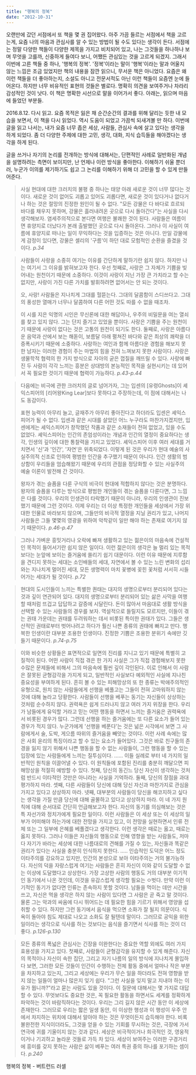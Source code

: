```yaml
---
title: "행복의 정복"
date: "2012-10-31"
---
```


오랜만에 갔던 서점에서 또 책을 몇 권 집어왔다. 아주 가끔 들르는 서점에서 책을 고르는게, 요즘 나의 마음과 관심사를 알 수 있는 방법이 될 수도 있다는 생각이 든다. 서점에는 정말 다양한 책들이 다양한 제목을 가지고 비치되어 있고, 나는 그것들을 하나하나 보며 무엇을 고를까, 신중하게 들여다 보니, 어쨌든 관심있는 것을 고르게 되겠지. 그래서 이번에 고른 책들 중 하나, '행복의 정복'. '정복'이라는 말이 '행복'이라는 말과 어울지 않는 느낌은 조금 있었지만 책의 내용을 잠깐 읽으니, 무서운 책은 아니었다. 요즘은 왜 이런 책들을 더 좋아하는지, 소설도 아니고 전문서적도 아닌 이런 책들이 요즘엔 눈에 들어온다. 하지만 너무 비유적인 표현의 것들은 별로다. 명확히 의견을 보여주거나 차라리 감성적인 것이 낫다. 이 책은 명확한 시선으로 말을 이어가서 좋다. 아래는, 읽으며 마음에 들었던 부분들.

2016.8.12. 다시 읽고. 요즘 목적은 잃은 채 순간순간의 결과를 위해 달리는 듯한 내 모습을 보면서, 이 책을 다시 읽었다. 역시 도움이 되었고 가끔씩 되새겨볼 만 하다. 이번에 글을 읽고 나서는, 내가 요즘 너무 좁은 세상, 사람들, 관심사 속에 살고 있다는 생각을 하게 되었다. 좀 더 다양한 주제에 대한 고민, 생각, 대화, 지식 습득들을 해야겠다는 생각을 하게 된다.

글을 쓰거나 자기의 논리를 전개하는 방식에 대해서는, 단편적인 사례로 일반화된 개념을 설명하려는 측면이 보이지만, 난 언제나 이런 방식을 좋아한다. 이해하기 쉬울 뿐더러, 누군가 이의를 제기하기도 쉽고 그 논리를 이해하기 위해 더 고민을 할 수 있게 만들어준다.

> 사실 현대에 대한 크러치의 불평 중 하나는 태양 아래 새로운 것이 너무 많다는 것이다. 새로운 것이 없어도 괴롭고 있어도 괴롭다면, 새로운 것이 있다거나 없다거나 하는 것은 절망의 진정한 원인이 될 수 없다. "모든 강물은 다 바다로 흐르되 바다를 채우지 못하며, 강물은 흘러내려온 곳으로 다시 돌아간다"는 사실을 다시 생각해보자. 염세주의적으로 본다면 여행은 불쾌한 것이 된다. 사람들은 여름이면 휴양지로 더났다가 본래 출발했던 곳으로 다시 돌아온다. 그러나 이 사실이 여름에 휴양지로 떠나는 일이 무익하다는 것을 입증하는 것은 아니다. 만일 강물에게 감정이 있다면, 강물은 셸리의 '구름'이 하던 대로 모험적인 순환을 즐겼을 것이다. _p.34_

> 사람들이 사랑을 소중히 여기는 이유를 간단하게 말하기란 쉽지 않다. 하지만 나는 여기서 그 이유를 밝혀보고자 한다. 우선 첫째로, 사랑은 그 자체가 기쁨을 빚어내는 원천이기 때문에 소중하다. 이것이 사랑이 지닌 가장 큰 가치라고 할 수는 없지만, 사랑이 가진 다른 가치를 발휘하려면 없어서는 안 되는 것이다.
> 
> 오, 사랑! 사람들은 지나치게 그대를 헐뜯는다. 그대의 달콤함이 스디쓰다고. 그대의 풍성한 열매가 너무나 달콤하여 다른 어떤 것도 따를 수 없을 때조차.
> 
> 이 시를 지은 익명의 시인은 무신론에 대한 해답이나, 우주의 비밀문을 여는 열쇠를 찾고 있지 않다. 그는 단지 즐기고 있었을 뿐이다. 사랑은 기쁨을 주는 원천이기 때문에 사랑이 없다는 것은 고통의 원천이 되기도 한다. 둘째로, 사랑은 아름다운 음악과 산에서 보는 해돋이, 보름달 아래 펼쳐진 바다와 같은 최상의 쾌락을 더 증폭시키기 때문에 소중하다. 사랑하는 여인과 함께 아름다운 경험을 해보지 못한 남자는 이러한 경험이 주는 마법의 힘을 전혀 느껴보지 못한 사람이다. 사랑은 생물학적 협력의 한 가지 방식으로 자아의 굳은 껍질을 깨뜨릴 수 있다. 사랑에 빠진 두 사람이 각각 느끼는 흥분은 상대방의 본능적인 목적을 실현시키는 데 있어서 꼭 필요한 것이기 때문에 협력이 가능하다. _p.43-p.44_

> 다음에는 비극에 관한 크러치의 글로 넘어가자, 그는 입센의 \[유령Ghosts\]이 셰익스피어의 \[리어왕King Lear\]보다 못하다고 주장하는데, 이 점에 대해서는 나도 동감이다.
> 
> 표현 능력이 아무리 늘고, 글재주가 아무리 좋아진다고 하더라도 입센은 셰익스피어가 될 수 없다. 입센과 같은 시대를 살았던 어느 누구라도 마찬가지겠지만, 입센에게는 셰익스피어가 창작했던 작품과 같은 소재들이 전혀 없었고, 있을 수도 없었다. 셰익스피어는 인간의 존엄성이라는 개념과 인간의 열정이 중요하다는 생각, 인생의 깊이에 대한 통찰력을 가지고 있었다. 셰익스피어 이후 여러 세대를 거치면서 '신'과 '인간', '자연'은 위축되었다. 이렇게 된 것은 우리가 현대 예술의 사실주의적 신조로 인하여 평범한 인간을 추구했기 때문이 아니다. 인간 생활의 범상함이 우리들을 엄습해왔기 때문에 우리의 관점을 정당화할 수 있는 사실주의 예술 이론이 발전해 간 것이다.
> 
> 왕자가 겪는 슬픔을 다룬 구식의 비극이 현대에 적합하지 않다는 것은 분명하다. 왕자의 슬픔을 다루는 방식으로 평범한 개인들이 겪는 슬픔을 다룬다면, 그 느낌은 다를 것이다. 우리의 인생관이 타락했기 때문이 아니라, 우리의 인생관이 진보했기 때문에 그런 것이다. 이제 우리는 더 이상 특정한 개인들을 세상에서 가장 위대한 인물로 바라보지 않으며, 그들만의 비극적 열정을 지닐 권리가 있고, 나머지 사람들은 그들 몇몇의 영광을 위하여 악착같이 일만 해야 하는 존재로 여기지 않기 때문이다. _p.46-p.47_

> 그러나 가벼운 흥밋거리나 오락에 빠져 생활하고 있는 젊은이의 마음속에 건설적인 목적이 들어서기란 쉽지 않은 일이다. 이런 젊은이의 생각은 늘 멀리 있는 목적보다는 눈앞에 보이는 즐거움에 쏠리기 쉽기 대문이다. 이런 이유 때문에 지루함을 견디지 못하는 세대는 소인배들의 세대, 자연에서 볼 수 있는 느린 변화의 섭리와는 지나치게 멀어진 세대, 모든 생명력이 마치 꽃병에 꽂힌 꽃처럼 서서히 시들어가는 세대가 될 것이다. _p.72_

> 현대의 도시인들이 느끼는 특별한 퀀태는 대지의 생명으로부터 분리되어 있다는 것과 깊이 연관되어 있다. 대지의 생명으로부터 분리되어 있는 삶은 사막을 여행할 때처럼 뜨겁고 답답하고 갈증에 시달린다. 돈이 많아서 마음대로 생활 방식을 선택할 수 있는 사람들의 경우를 보자. 역설적으로 들릴지도 모르지만, 이들이 겪는 권태 가운데는 권태를 두려워하는 데서 비롯된 특이한 권태가 있다. 그들은 생산적인 권태로부터 벗어나려고 하다가 훨신 나쁜 종류의 권태에 빠지고 만다. 행복한 인생이란 대부분 조용한 인생이다. 진정한 기쁨은 조용한 분위기 속에만 깃들기 때문이다. _p.74-p.75_

> 이와 비슷한 상황들은 표면적으로 일면의 진리를 지니고 있기 때문에 특별히 고질적이 된다. 어떤 사람이 직접 겪은 한 가지 사실은 그가 직접 경험해보지 못한 수많은 문제들에 비해서 그의 마음속에 훨씬 깊이 각인된다. 이로 인해서 이 사람은 잘못된 균형감각을 가지게 되고, 일반적인 사실보다 예외적인 사실에 지나친 중요성을 부여하게 된다. 흔히 볼 수 있는 피해망상의 또 한 종류는 박애주의적인 유형으로, 원치 않는 사람들에게 선행을 베풀고는 그들이 전혀 고마워하지 않는 것에 대해 놀라고 당황한다. 사람들이 선행을 베푸는 동기는 자신들이 상상하는 것처럼 순수하지 않다. 권력욕은 쉽게 드러나지 않고 여러 가지 위장을 한다. 우리가 남들에게 유익할 거라고 믿는 어떤 행동을 하면서 느끼는 즐거움은 권력욕에서 비롯된 경우가 많다. 그런데 선행을 하는 즐거움에는 또 다른 요소가 들어 있는 경우가 적지 않다. 누군가에게 '선행을 베푼다'는 것은 넒은 시각에서 보면 그 사람에게서 술, 도박, 게으름 따위의 즐거움을 빼앗는 것이다. 이런 사례 속에는 많은 사회 윤리의 특징이라고 할 수 있는 요소가 들어있다. 그것은 바로 친구들의 존경을 잃지 않기 위해서 나쁜 행동을 할 수 없는 사람들이, 그런 행동을 할 수 있는 입장에 있는 사람들에게 느끼는 질투심이다. ...... 이들 실례로 부터 네 가지의 일반적인 원칙을 이끌어낼 수 있다. 이 원칙들에 포함된 진리를 충분히 깨달으면 피해망상을 적절히 예방할 수 있다. 첫째, 당신의 동긴느 당신 자신이 생각하는 것처럼 반드시 이타적인 것만은 아니라는 사실을 기억하라. 둘째, 당신의 장점을 과대평가하지 마라. 셋째, 다른 사람들이 당신에 대해 당신 자신과 마찬가지로 관심을 가지고 있다고 상상하지 마라. 넷째, 대부분의 사람들이 당신을 해코지하고 싶다는 생각을 가질 만큼 당신에 대해 골몰하고 있다고 상상하지 마라. 이 네 가지 원칙에 대해 순서대로 간단히 언급해보고자 한다. 자신의 동기를 의심해보는 것은 특 자선가와 정치가에게 필요한 일이다. 이런 사람들은 이 세상 또는 이 세상의 일부가 어떠해야 하는가에 대한 전망을 가지고 있고, 이 전망을 실현하면서 인류 전체 또는 그 일부에 은혜를 베풀겠다고 생각한다. 이런 생각은 때로는 옳고, 때로는 옳지 못하다. 그러나 이들은 자신들의 행동으로 인해 영향을 받는 사람들도, 저마다 자기가 바라는 세상에 대한 나름대로의 견해를 가질 수 있는, 자신들과 똑같은 권리가 있다는 사실을 충분히 인식하지 못한다. ..... 인습적인 도덕은 어느 정도 이타주의를 강요하고 있지만, 인간의 본성으로 보아 이타주의는 거의 불가능하다. 자신의 덕을 자랑스럽게 여기는 사람들은 흔히 자신이 이와 같이 도달할 수 없는 이상에 도달했다고 상상한다. 가장 고상한 사람의 행동도 거의 대부분 이기적인 동기에서 나온 것인데, 이것을 유감스럽게 생각할 필요는 ㅇ벗다. 만약 이런 이기적인 동기가 없다면 인류는 존속하지 못할 것이다. 남들을 먹이는 데만 시간을 쓰고, 자신은 먹을 생각은 하지 않는 사람이 있다면 그 사람은 곧 죽고 말 것이다. 물론 그는 악과의 싸움에 다시 뛰어드는 데 필요한 힘을 기르기 위해서 영양을 섭취할 수 있다. 하지만 그런 동기에서 음식을 먹으면 소화가 잘 될지 의문이다. 식욕이 돌아야 침도 제대로 나오고 소화도 잘 될텐데 말이다. 그러므로 공익을 위한 일이라는 생각으로 식사를 하는 것보다는 음식을 즐기면서 식사를 하는 것이 더 좋다. _p.126-p.130_

> 모든 종류의 폭넓은 관심사는 긴장을 이완한다는 중요한 역할 외에도 여러 가지 효용성을 가지고 있다. 첫째로, 사람들이 균형감각을 유지할 수 있게 해준다. 자신의 목적이나 자신이 속한 집단, 그리고 자기 나름의 일의 방식에 지나치게 몰입하다 보면, 그러한 모든 것들이 인간이 수행하는 전체 활동 중에서 얼마나 작은 부분을 차지하고 있는지, 그리고 세상에는 우리가 무슨 일을 하더라도 전혀 영향을 받지 않는 일들이 얼마나 많은지 잊기 쉽다. "그런 사실을 잊지 말고 지내야 하는 이유가 뭡니까?"라고 묻는 사람도 있을 것이다. 이 질문에 대해서는 몇 가지로 대답할 수 있다. 무엇보다도 중요한 것은, 꼭 필요한 활동을 하면서도 세계를 정확하게 파악하는 것이 바람직하다는 것이다. 우리는 그리 길지 않은 시간 동안 이 세상에 존재한다. 그러므로 우리는 짧은 일생 동안, 이 이상한 행성과 이 행성이 우주 안에서 차지하는 위치에 대해서 알아야 하는 것은 무엇이든지 습득해야 한다. 비록 불완전한 지식이더라도, 그것을 얻을 수 있는 기회를 무시하는 것은, 극장에 가서 연극에 귀를 기울이지 않는 것과 같다. 세상은 비극적이거나 희극적인 것, 영웅적이거나 기괴하고 놀라운 것들로 가득 차 있다. 세상이 보여주는 이러한 구경거리에 흥미를 갖지 못하는 사람은 삶이 베푸는 여러 특권 중의 하나를 포기하는 셈이다. _p.240_

행복의 정복 - 버트런드 러셀
